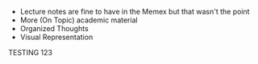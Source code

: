 - Lecture notes are fine to have in the Memex but that wasn't the point
- More (On Topic) academic material
- Organized Thoughts
- Visual Representation

TESTING 123